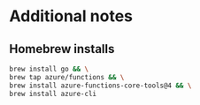 # Additional notes

## Homebrew installs

```bash
brew install go && \
brew tap azure/functions && \
brew install azure-functions-core-tools@4 && \
brew install azure-cli
```
